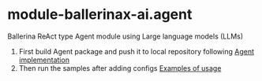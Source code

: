 # module-ballerinax-ai.agent
Ballerina ReAct type Agent module using Large language models (LLMs)

1) First build Agent package and push it to local repository following [Agent implementation](/agent/README.md)
2) Then run the samples after adding configs [Examples of usage](/examples/README.md)
